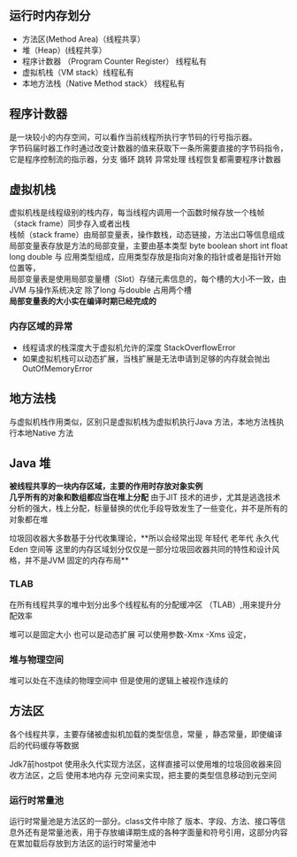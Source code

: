 ## 运行时内存划分
- 方法区(Method Area)（线程共享）
- 堆（Heap）(线程共享）
- 程序计数器 （Program Counter Register） 线程私有
- 虚拟机栈（VM stack）线程私有
- 本地方法栈（Native Method stack） 线程私有

## 程序计数器
是一块较小的内存空间，可以看作当前线程所执行字节码的行号指示器。<br/>
字节码届时器工作时通过改变计数器的值来获取下一条所需要直接的字节码指令，它是程序控制流的指示器，分支 循环 跳转 异常处理 线程恢复都需要程序计数器

## 虚拟机栈
虚拟机栈是线程级别的栈内存，每当线程内调用一个函数时候存放一个栈帧（stack frame）同步存入或者出栈<br/>
栈帧（stack frame）由局部变量表，操作数栈，动态链接，方法出口等信息组成<br/>
局部变量表存放是方法的局部变量，主要由基本类型 byte boolean short int float long double 与 应用类型组成，应用类型存放是指向对象的指针或者是指针开始位置等，<br/>
局部变量表是使用局部变量槽（Slot）存储元素信息的，每个槽的大小不一致，由JVM 与操作系统决定 除了long 与double 占用两个槽<br/>
**局部变量表的大小实在编译时期已经完成的**

### 内存区域的异常
- 线程请求的栈深度大于虚拟机允许的深度 StackOverflowError
- 如果虚拟机栈可以动态扩展，当栈扩展是无法申请到足够的内存就会抛出OutOfMemoryError

## 地方法栈
与虚拟机栈作用类似，区别只是虚拟机栈为虚拟机执行Java 方法，本地方法栈执行本地Native 方法

## Java 堆
**被线程共享的一块内存区域，主要的作用时存放对象实例** <br/>
**几乎所有的对象和数组都应当在堆上分配** 由于JIT 技术的进步，尤其是逃逸技术分析的强大，栈上分配，标量替换的优化手段导致发生了一些变化，并不是所有的对象都在堆
<p>垃圾回收器大多数基于分代收集理论，**所以会经常出现 年轻代 老年代 永久代 Eden 空间等 这里的内存区域划分仅仅是一部分垃圾回收器共同的特性和设计风格，并不是JVM 固定的内存布局**</p>

### TLAB
在所有线程共享的堆中划分出多个线程私有的分配缓冲区 （TLAB）,用来提升分配效率

<p> 堆可以是固定大小 也可以是动态扩展 可以使用参数-Xmx -Xms 设定，</p>

### 堆与物理空间
堆可以处在不连续的物理空间中 但是使用的逻辑上被视作连续的


## 方法区
各个线程共享，主要存储被虚拟机加载的类型信息，常量 ，静态常量，即使编译后的代码缓存等数据
<p>Jdk7前hostpot 使用永久代实现方法区，这样直接可以使用堆的垃圾回收器来回收方法区，之后 使用本地内存 元空间来实现，把主要的类型信息移动到元空间</p>

### 运行时常量池
运行时常量池是方法区的一部分。class文件中除了 版本、字段、方法、接口等信息外还有是常量池表，用于存放编译期生成的各种字面量和符号引用，这部分内容在累加载后存放到方法区的运行时常量池中


